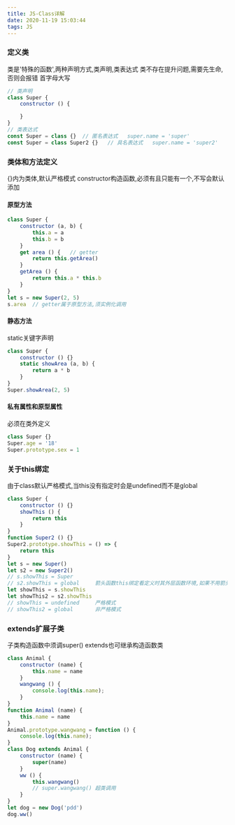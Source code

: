 ```yaml
---
title: JS-Class详解
date: 2020-11-19 15:03:44
tags: JS
---
```

### 定义类
类是'特殊的函数',两种声明方式,类声明,类表达式
类不存在提升问题,需要先生命,否则会报错
首字母大写
```js
// 类声明
class Super {
    constructor () {

    }
}
// 类表达式
const Super = class {}  // 匿名表达式   super.name = 'super'
const Super = class Super2 {}   // 具名表达式   super.name = 'super2'
```
### 类体和方法定义
{}内为类体,默认严格模式
constructor构造函数,必须有且只能有一个,不写会默认添加
#### 原型方法
```js
class Super {
    constructor (a, b) {
        this.a = a
        this.b = b
    }
    get area () {   // getter
        return this.getArea()
    }
    getArea () {
        return this.a * this.b
    }
}
let s = new Super(2, 5)
s.area  // getter属于原型方法,须实例化调用
```
#### 静态方法
static关键字声明
```js
class Super {
    constructor () {}
    static showArea (a, b) {
        return a * b
    }
}
Super.showArea(2, 5)
```
#### 私有属性和原型属性
必须在类外定义
```js
class Super {}
Super.age = '18'
Super.prototype.sex = 1
```
### 关于this绑定
由于class默认严格模式,当this没有指定时会是undefined而不是global
```js
class Super {
    constructor () {}
    showThis () {
        return this
    }
}
function Super2 () {}
Super2.prototype.showThis = () => {
    return this
}
let s = new Super()
let s2 = new Super2()
// s.showThis = Super
// s2.showThis = global     箭头函数this绑定看定义时其外层函数环境,如果不用箭头函数则为Super2
let showThis = s.showThis
let showThis2 = s2.showThis
// showThis = undefined     严格模式
// showThis2 = global       非严格模式
```
### extends扩展子类
子类构造函数中须调super()
extends也可继承构造函数类
```js
class Animal {
    constructor (name) {
        this.name = name
    }
    wangwang () {
        console.log(this.name);
    }
}
function Animal (name) {
    this.name = name
}
Animal.prototype.wangwang = function () {
    console.log(this.name);
}
class Dog extends Animal {
    constructor (name) {
        super(name)
    }
    ww () {
        this.wangwang()
        // super.wangwang() 超类调用
    }
}
let dog = new Dog('pdd')
dog.ww()
```